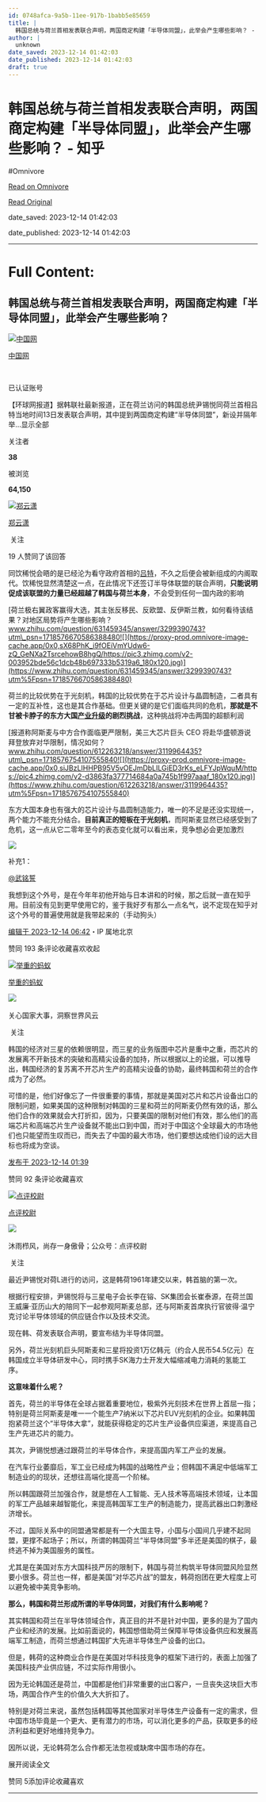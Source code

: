 ```yaml
---
id: 0748afca-9a5b-11ee-917b-1babb5e85659
title: |
  韩国总统与荷兰首相发表联合声明，两国商定构建「半导体同盟」，此举会产生哪些影响？ - 知乎
author: |
  unknown
date_saved: 2023-12-14 01:42:03
date_published: 2023-12-14 01:42:03
draft: true
---
```


# 韩国总统与荷兰首相发表联合声明，两国商定构建「半导体同盟」，此举会产生哪些影响？ - 知乎
#Omnivore

[Read on Omnivore](https://omnivore.app/me/-18c6772c8b2)

[Read Original](https://www.zhihu.com/question/634742401/answer/3325067800)

date_saved: 2023-12-14 01:42:03

date_published: 2023-12-14 01:42:03

--- 

# Full Content: 

## 韩国总统与荷兰首相发表联合声明，两国商定构建「半导体同盟」，此举会产生哪些影响？

[![中国网](https://proxy-prod.omnivore-image-cache.app/0x0,s5Rk3-Zmionvv_hfR2WGe_4Zp8FsxfDNNhg6kCaltQLY/https://pic1.zhimg.com/v2-76c3df6beba32c0d96d3000cdc624445_l.jpg?source=1def8aca)](https://www.zhihu.com/org/zhong-guo-wang-25)

[中国网](https://www.zhihu.com/org/zhong-guo-wang-25)

[​](https://www.zhihu.com/question/48510028)

已认证账号

【环球网报道】据韩联社最新报道，正在荷兰访问的韩国总统尹锡悦同荷兰首相吕特当地时间13日发表联合声明，其中提到两国商定构建“半导体同盟”，新设并隔年举…显示全部 ​

关注者

**38**

被浏览

**64,150**

[![郑云潇](https://proxy-prod.omnivore-image-cache.app/0x0,sqHkQQbo1hNxLd9jPainCym33LHvRTCj4o-DS7nwPK_E/https://picx.zhimg.com/b109f76c3d3f2bf0184a6a4f5311a939_l.jpg?source=2c26e567)](https://www.zhihu.com/people/zheng-yun-xiao-29)

[郑云潇](https://www.zhihu.com/people/zheng-yun-xiao-29)

​ 关注

19 人赞同了该回答

同饮稀悦会晤的是已经沦为看守政府首相的[吕特](https://www.zhihu.com/search?q=%E5%90%95%E7%89%B9&search%5Fsource=Entity&hybrid%5Fsearch%5Fsource=Entity&hybrid%5Fsearch%5Fextra=%7B%22sourceType%22%3A%22answer%22%2C%22sourceId%22%3A3325067800%7D)，不久之后便会被新组成的内阁取代。饮稀悦显然清楚这一点，在此情况下还签订半导体联盟的联合声明，**只能说明促成该联盟的力量已经超越了韩国与荷兰本身**，不会受到任何一国内政的影响

[荷兰极右翼政客赢得大选，其主张反移民、反欧盟、反伊斯兰教，如何看待该结果？对地区局势将产生哪些影响？​www.zhihu.com/question/631459345/answer/3299390743?utm\_psn=1718576670586388480![](https://proxy-prod.omnivore-image-cache.app/0x0,sX68PhK_i9fOEiVmYUdw6-zQ_GeNXa2TsrcehowB8hgQ/https://pic3.zhimg.com/v2-003952bde56c1dcb48b697333b5319a6_180x120.jpg)](https://www.zhihu.com/question/631459345/answer/3299390743?utm%5Fpsn=1718576670586388480)

荷兰的比较优势在于光刻机，韩国的比较优势在于芯片设计与晶圆制造，二者具有一定的互补性，这也是其合作基础。但更关键的是它们面临共同的危机，**那就是不甘被卡脖子的东方大国[产业升级](https://www.zhihu.com/search?q=%E4%BA%A7%E4%B8%9A%E5%8D%87%E7%BA%A7&search%5Fsource=Entity&hybrid%5Fsearch%5Fsource=Entity&hybrid%5Fsearch%5Fextra=%7B%22sourceType%22%3A%22answer%22%2C%22sourceId%22%3A3325067800%7D)的剧烈挑战**，这种挑战将冲击两国的超额利润

[报道称阿斯麦与中方合作面临更严限制，美三大芯片巨头 CEO 将赴华盛顿游说拜登放弃对华限制，情况如何？​www.zhihu.com/question/612263218/answer/3119964435?utm\_psn=1718576754107555840![](https://proxy-prod.omnivore-image-cache.app/0x0,siJBzLIHHPB95V5vOEJmDbLILGiED3rKs_eLFYJpWquM/https://pic4.zhimg.com/v2-d3863fa377714684a0a745b1f997aaaf_180x120.jpg)](https://www.zhihu.com/question/612263218/answer/3119964435?utm%5Fpsn=1718576754107555840)

东方大国本身也有强大的芯片设计与晶圆制造能力，唯一的不足是还没实现统一，两个能力不能充分结合。**目前真正的短板在于光刻机**，而阿斯麦显然已经感受到了危机，这一点从它二零年至今的表态变化就可以看出来，竞争想必会更加激烈

![](https://proxy-prod.omnivore-image-cache.app/1200x536,sRXS0pw71ngF9Vo3c0_K9_17jkMSRmBdqr4y6jUrIjPQ/https://pic1.zhimg.com/50/v2-06f50eebf6c9d69cb779948437f9ff3c_720w.jpg?source=2c26e567)

补充1：

[@武铭誓](https://www.zhihu.com/people/72ad776b2d2c6238ff10ae6da7f8b5bd)

 我想到这个外号，是在今年年初他开始与日本讲和的时候，那之后就一直在知乎用。目前没有见到更早使用它的，鉴于我好歹有那么一点名气，说不定现在知乎对这个外号的普遍使用就是我带起来的（手动狗头）

[编辑于 2023-12-14 06:42](https://www.zhihu.com/question/634742401/answer/3325067800)・IP 属地北京

​赞同 19​​3 条评论​收藏​喜欢收起​

[![举重的蚂蚁](https://proxy-prod.omnivore-image-cache.app/0x0,sEwDC614Q_laOE1tVs1OkK9Z1NWFyxiDjkKWBsRqLIpE/https://picx.zhimg.com/v2-cbe9b7f3f080777e96ebad8c9239741d_l.jpg?source=1def8aca)](https://www.zhihu.com/people/wang-yun-qing-2022)

[举重的蚂蚁](https://www.zhihu.com/people/wang-yun-qing-2022)

​![](https://proxy-prod.omnivore-image-cache.app/0x0,sRpP1H2oa_TfsDLpATwsIt6ipVLRN7HlUZGTch2Ee4JQ/https://picx.zhimg.com/v2-4812630bc27d642f7cafcd6cdeca3d7a.jpg?source=88ceefae)

关心国家大事，洞察世界风云

​ 关注

韩国的经济对三星的依赖很明显，而三星的业务版图中芯片是重中之重，而芯片的发展离不开新技术的突破和高精尖设备的加持，所以根据以上的论据，可以推导出，韩国经济的复苏离不开芯片生产的高精尖设备的协助，最终韩国和荷兰的合作成为了必然。

可惜的是，他们好像忘了一件很重要的事情，那就是美国对芯片和芯片设备出口的限制问题，如果美国的这种限制对韩国的三星和荷兰的阿斯麦仍然有效的话，那么他们合作的效果就会大打折扣，因为，只要美国的限制对他们有效，那么他们的高端芯片和高端芯片生产设备就不能出口到中国，而对于中国这个全球最大的市场他们也只能望而生叹而已，而失去了中国的最大市场，他们要想达成他们设的远大目标也将成为空谈。

[发布于 2023-12-14 01:39](https://www.zhihu.com/question/634742401/answer/3324999666)

​赞同 9​​2 条评论​收藏​喜欢

[![点评校尉](https://proxy-prod.omnivore-image-cache.app/0x0,sDFd9BBpYjK6DkidlkXLo-hHHhaT4yr-9BqGTX-BTZPY/https://pic1.zhimg.com/v2-d5dbbed7c288dd27e880dc46a206708f_l.jpg?source=1def8aca)](https://www.zhihu.com/people/ji-su-97-1)

[点评校尉](https://www.zhihu.com/people/ji-su-97-1)

​![](https://proxy-prod.omnivore-image-cache.app/0x0,sEQaOWrSM4sYxMszrQ6lhsM51WgM5AvlqxCkeG6GJZz4/https://pic1.zhimg.com/v2-4812630bc27d642f7cafcd6cdeca3d7a.jpg?source=88ceefae)

沐雨栉风，尚存一身傲骨；公众号：点评校尉

​ 关注

最近尹锡悦对荷L进行的访问，这是韩荷1961年建交以来，韩首脑的第一次。

根据行程安排，尹锡悦将与三星电子会长李在镕、SK集团会长崔泰源，在荷兰国王威廉·亚历山大的陪同下一起参观阿斯麦总部，还与阿斯麦首席执行官彼得·温宁克讨论半导体领域的供应链合作以及技术交流。

现在韩、荷发表联合声明，要宣布结为半导体同盟。

另外，荷兰光刻机巨头阿斯麦和三星将投资1万亿韩元（约合人民币54.5亿元）在韩国成立半导体研发中心，同时携手SK海力士开发大幅缩减电力消耗的氢能工序。

**这意味着什么呢？**

首先，荷兰的半导体在全球占据着重要地位，极紫外光刻技术在世界上首屈一指；特别是荷兰阿斯麦是唯一一个能生产7纳米以下芯片EUV光刻机的企业。如果韩国抱紧荷兰这个“半导体大拿”，就能获得稳定的芯片生产设备供应渠道，来提高自己生产先进芯片的能力。

其次，尹锡悦想通过跟荷兰的半导体合作，来提高国内军工产业的发展。

在汽车行业萎靡后，军工业已经成为韩国的战略性产业；但韩国不满足中低端军工制造业的的现状，还想往高端化提高一个阶梯。

所以韩国跟荷兰加强合作，就是想在人工智能、无人技术等高端技术领域，让本国的军工产品越来越智能化，来提高韩国军工生产的制造能力，提高武器出口刺激经济增长。

不过，国际关系中的同盟通常都是有一个大国主导，小国与小国间几乎建不起同盟，更撑不起场子；所以，所谓的韩国荷兰“半导体同盟”多半还是美国的棋子，最终逃不掉为美国服务的属性。

尤其是在美国对东方大国科技严厉的限制下，韩国与荷兰构筑半导体同盟风险显然要小很多。荷兰也一样，都是美国“对华芯片战”的盟友，韩荷抱团在更大程度上可以避免被中美竞争影响。

**那么，韩国和荷兰形成所谓的半导体同盟，对我们有什么影响呢？**

其实韩国和荷兰在半导体领域合作，真正目的并不是针对中国，更多的是为了国内产业和经济的发展。比如前面说的，韩国想借助荷兰保障半导体设备供应和发展高端军工制造，而荷兰想通过韩国扩大先进半导体生产设备的出口。

但是，韩荷的这种商业合作是在美国对华科技竞争的框架下进行的，表面上加强了美国科技产业供应链，不过实际作用很小。

因为无论韩国还是荷兰，中国都是他们非常重要的出口客户，一旦丧失这块巨大市场，两国合作产生的价值久大大折扣了。

特别是对荷兰来说，虽然包括韩国等其他国家对半导体生产设备有一定的需求，但中国市场毕竟是一个更大、更有潜力的市场，可以消化更多的产品，获取更多的经济利益和更好地维持竞争力。

因所以说，无论韩荷怎么合作都无法忽视或缺席中国市场的存在。

展开阅读全文​

​赞同 5​​添加评论​收藏​喜欢

---

